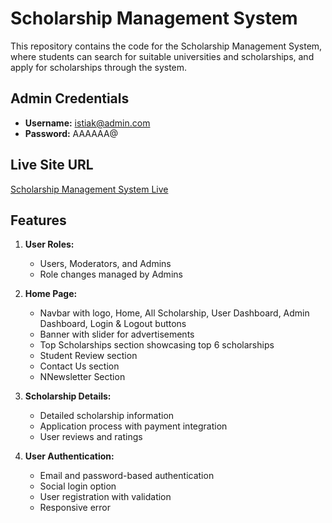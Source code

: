 # Scholarship Management System

This repository contains the code for the Scholarship Management System, where students can search for suitable universities and scholarships, and apply for scholarships through the system.

## Admin Credentials
- **Username:** istiak@admin.com
- **Password:** AAAAAA@

## Live Site URL
[Scholarship Management System Live](https://scholarquest.netlify.app/)

## Features

1. **User Roles:**
   - Users, Moderators, and Admins
   - Role changes managed by Admins

2. **Home Page:**
   - Navbar with logo, Home, All Scholarship, User Dashboard, Admin Dashboard, Login & Logout buttons
   - Banner with slider for advertisements
   - Top Scholarships section showcasing top 6 scholarships
   - Student Review section
   - Contact Us section
   - NNewsletter Section

3. **Scholarship Details:**
   - Detailed scholarship information
   - Application process with payment integration
   - User reviews and ratings

4. **User Authentication:**
   - Email and password-based authentication
   - Social login option
   - User registration with validation
   - Responsive error
